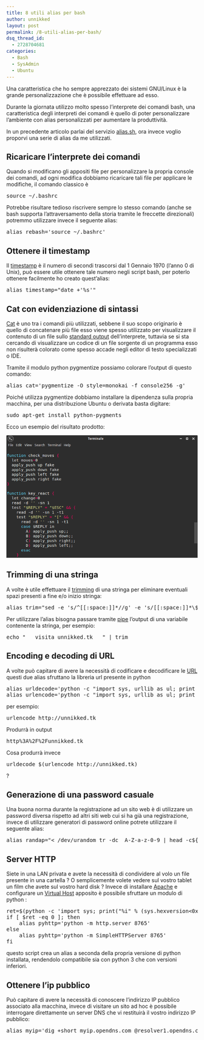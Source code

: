 ```yaml
---
title: 8 utili alias per bash
author: unnikked
layout: post
permalink: /8-utili-alias-per-bash/
dsq_thread_id:
  - 2728704681
categories:
  - Bash
  - SysAdmin
  - Ubuntu
---
```

<div align="center">
  <!-- unnikked - responsive - header --><ins class="adsbygoogle" style="display:block" data-ad-client="ca-pub-3846608868139288" data-ad-slot="2778724254" data-ad-format="auto"></ins>
</div>

  


Una caratteristica che ho sempre apprezzato dei sistemi GNU/Linux è la grande personalizzazione che è possibile effettuare ad esso.

Durante la giornata utilizzo molto spesso l&#8217;interprete dei comandi bash, una caratteristica degli interpreti dei comandi è quello di poter personalizzare l&#8217;ambiente con alias personalizzati per aumentare la produttività.

In un precedente articolo parlai del servizio <a title="Alias.sh – Gestisci i tuoi alias nel cloud" href="gestisci-i-tuoi-alias-nel-cloud" target="_blank">alias.sh</a>, ora invece voglio proporvi una serie di alias da me utilizzati.

## Ricaricare l&#8217;interprete dei comandi

Quando si modificano gli appositi file per personalizzare la propria console dei comandi, ad ogni modifica dobbiamo ricaricare tali file per applicare le modifiche, il comando classico è

<pre class="lang:default decode:true ">source ~/.bashrc</pre>

Potrebbe risultare tedioso riscrivere sempre lo stesso comando (anche se bash supporta l&#8217;attraversamento della storia tramite le freccette direzionali) potremmo utilizzare invece il seguente alias:

<pre class="lang:default decode:true ">alias rebash='source ~/.bashrc'</pre>

## Ottenere il timestamp

Il <a title="Timestamp Unix - Wikipedia" href="http://it.wikipedia.org/wiki/Tempo_(Unix)" target="_blank">timestamp</a> è il numero di secondi trascorsi dal 1 Gennaio 1970 (l&#8217;anno 0 di Unix), può essere utile ottenere tale numero negli script bash, per poterlo ottenere facilmente ho creato quest&#8217;alias:

<pre class="lang:default decode:true ">alias timestamp="date +'%s'"</pre>

## Cat con evidenziazione di sintassi

<a title="Cat - Wikipedia" href="http://it.wikipedia.org/wiki/Cat_(Unix)" target="_blank">Cat</a> è uno tra i comandi più utilizzati, sebbene il suo scopo originario è quello di concatenare più file esso viene spesso utilizzato per visualizzare il contenuto di un file sullo <a title="Gestire i canali standard di Linux" href="gestire-i-canali-standard-linux" target="_blank">standard output</a> dell&#8217;interprete, tuttavia se si sta cercando di visualizzare un codice di un file sorgente di un programma esso non risulterà colorato come spesso accade negli editor di testo specializzati o IDE.

Tramite il modulo python pygmentize possiamo colorare l&#8217;output di questo comando:

<pre class="lang:default decode:true ">alias cat='pygmentize -O style=monokai -f console256 -g'</pre>

Poiché utilizza pygmentize dobbiamo installare la dipendenza sulla propria macchina, per una distribuzione Ubuntu o derivata basta digitare:

<pre class="lang:default decode:true ">sudo apt-get install python-pygments</pre>

Ecco un esempio del risultato prodotto:

<p align="center">
  <img src="/wp-content/uploads/2014/06/Screenshot-01062014-190139.png" alt="Python Pygmentize" />
</p>

## Trimming di una stringa

A volte è utile effettuare il <a title="Trimming - Wikipedia" href="http://en.wikipedia.org/wiki/Trimming_(computer_programming)" target="_blank">trimming</a> di una stringa per eliminare eventuali spazi presenti a fine e/o inizio stringa:

<pre class="lang:default decode:true ">alias trim="sed -e 's/^[[:space:]]*//g' -e 's/[[:space:]]*\$//g'"</pre>

Per utilizzare l&#8217;alias bisogna passare tramite <a title="Gestire i canali standard di Linux" href="http://unnikked.tk/gestire-i-canali-standard-linux/" target="_blank">pipe</a> l&#8217;output di una variabile contenente la stringa, per esempio:

<pre class="lang:default decode:true ">echo "   visita unnikked.tk   " | trim</pre>

## Encoding e decoding di URL

A volte può capitare di avere la necessità di codificare e decodificare le <a title="URL - Wikipedia" href="http://it.wikipedia.org/wiki/Uniform_Resource_Locator" target="_blank">URL</a> questi due alias sfruttano la libreria url presente in python

<pre class="lang:default decode:true ">alias urldecode='python -c "import sys, urllib as ul; print ul.unquote_plus(sys.argv[1])"'
alias urlencode='python -c "import sys, urllib as ul; print ul.quote_plus(sys.argv[1])"'
</pre>

per esempio:

<pre class="lang:default decode:true ">urlencode http://unnikked.tk</pre>

Produrrà in output 

<pre class="lang:default decode:true " >http%3A%2F%2Funnikked.tk</pre>

Cosa produrrà invece 

<pre class="lang:default decode:true " >urldecode $(urlencode http://unnikked.tk)</pre>

?

## Generazione di una password casuale

Una buona norma durante la registrazione ad un sito web è di utilizzare un password diversa rispetto ad altri siti web cui si ha già una registrazione, invece di utilizzare generatori di password online potrete utilizzare il seguente alias:

<pre class="lang:default decode:true ">alias randap="&lt; /dev/urandom tr -dc _A-Z-a-z-0-9 | head -c${1:-16};echo;"</pre>

## Server HTTP

Siete in una LAN privata e avete la necessità di condividere al volo un file presente in una cartella ? O semplicemente volete vedere sul vostro tablet un film che avete sul vostro hard disk ? Invece di installare [Apache][1] e configurare un <a title="Guida ai Virtual Host di Apache" href="guida-ai-virtual-host-di-apache" target="_blank">Virtual Host</a> apposito è possibile sfruttare un modulo di python :

<pre class="lang:default decode:true ">ret=$(python -c 'import sys; print("%i" % (sys.hexversion&lt;0x03000000))')
if [ $ret -eq 0 ]; then 
    alias pyhttp='python -m http.server 8765'
else 
    alias pyhttp='python -m SimpleHTTPServer 8765'
fi
</pre>

questo script crea un alias a seconda della propria versione di python installata, rendendolo compatibile sia con python 3 che con versioni inferiori.

## Ottenere l&#8217;ip pubblico

Può capitare di avere la necessità di conoscere l&#8217;indirizzo IP pubblico associato alla macchina, invece di visitare un sito ad hoc è possibile interrogare direttamente un server DNS che vi restituirà il vostro indirizzo IP pubblico:

<pre class="lang:default decode:true ">alias myip='dig +short myip.opendns.com @resolver1.opendns.com'</pre>

  


<div align="center">
  <!-- unnikked - responsive - footer --><ins class="adsbygoogle" style="display:block" data-ad-client="ca-pub-3846608868139288" data-ad-slot="4255457452" data-ad-format="auto"></ins>
</div>

 [1]: apache-php-mysql "Come configurare un ambiente LAMP"